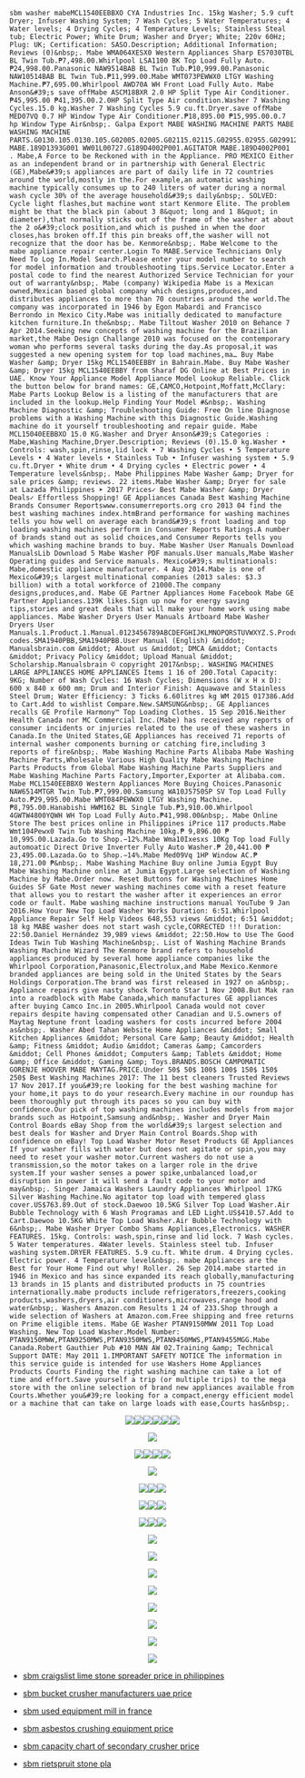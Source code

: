 
```
sbm washer mabeMCL1540EEBBXO CYA Industries Inc. 15kg Washer; 5.9 cuft Dryer; Infuser Washing System; 7 Wash Cycles; 5 Water Temperatures; 4 Water levels; 4 Drying Cycles; 4 Temperature Levels; Stainless Steal tub; Electric Power; White Drum; Washer and Dryer; White; 220v 60Hz; Plug: UK; Certification: SASO.Description; Additional Information; Reviews (0)&nbsp;. Mabe WMA064XESX0 Western Appliances Sharp ES7030TBL BL Twin Tub.₱7,498.00.Whirlpool LSA1100 BK Top Load Fully Auto.₱24,998.00.Panasonic NAW9514BAB BL Twin Tub.₱10,999.00.Panasonic NAW10514BAB BL Twin Tub.₱11,999.00.Mabe WMT073PEWWX0 LTGY Washing Machine.₱7,695.00.Whirlpool AWD70A WH Front Load Fully Auto. Mabe Anson&#39;s save offMabe ASCM18BXR 2.0 HP Split Type Air Conditioner.₱45,995.00 ₱41,395.00.2.0HP Split Type Air condition.Washer 7 Washing Cycles.15.0 kg.Washer 7 Washing Cycles 5.9 cu.ft.Dryer.save offMabe MED07VQ 0.7 HP Window Type Air Conditioner.₱18,895.00 ₱15,995.00.0.7 hp Window Type Air&nbsp;. Galpa Export MABE WASHING MACHINE PARTS MABE WASHING MACHINE PARTS.G0130.105.0130.105.G02005.02005.G02115.02115.G02955.02955.G0299129.0299129.G0588.1.0588.1.G02017018.175D2307P018.G2175.50.2175.50.G02230R.AGITATOR MABE.189D1393G001 WW01L00727.G189D4002P001.AGITATOR MABE.189D4002P001 . Mabe,A Force to be Reckoned with in the Appliance. PRO MEXICO Either as an independent brand or in partnership with General Electric (GE),Mabe&#39;s appliances are part of daily life in 72 countries around the world,mostly in the.For example,an automatic washing machine typically consumes up to 240 liters of water during a normal wash cycle 30% of the average household&#39;s daily&nbsp;. SOLVED: Cycle light flashes,but machine wont start Kenmore Elite. The problem might be that the black pin (about 3 8&quot; long and 1 8&quot; in diameter),that normally sticks out of the frame of the washer at about the 2 o&#39;clock position,and which is pushed in when the door closes,has broken off.If this pin breaks off,the washer will not recognize that the door has be. Kenmore&nbsp;. Mabe Welcome to the mabe appliance repair center.Login To MABE.Service Technicians Only Need To Log In.Model Search.Please enter your model number to search for model information and troubleshooting tips.Service Locator.Enter a postal code to find the nearest Authorized Service Technician for your out of warranty&nbsp;. Mabe (company) Wikipedia Mabe is a Mexican owned,Mexican based global company which designs,produces,and distributes appliances to more than 70 countries around the world.The company was incorporated in 1946 by Egon Mabardi and Francisco Berrondo in Mexico City.Mabe was initially dedicated to manufacture kitchen furniture.In the&nbsp;. Mabe Tiltout Washer 2010 on Behance 7 Apr 2014.Seeking new concepts of washing machine for the Brazilian market,the Mabe Design Challange 2010 was focused on the contemporary woman who performs several tasks during the day.As proposal,it was suggested a new opening system for top load machines,ma… Buy Mabe Washer &amp; Dryer 15kg MCL1540EEBBY in Bahrain.Mabe. Buy Mabe Washer &amp; Dryer 15kg MCL1540EEBBY from Sharaf DG Online at Best Prices in UAE. Know Your Appliance Model Appliance Model Lookup Reliable. Click the button below for brand names: GE,CAMCO,Hotpoint,Moffatt,McClary: Mabe Parts Lookup Below is a listing of the manufacturers that are included in the lookup.Help Finding Your Model #&nbsp;. Washing Machine Diagnostic &amp; Troubleshooting Guide: Free On line Diagnose problems with a Washing Machine with this Diagnostic Guide.Washing machine do it yourself troubleshooting and repair guide. Mabe MCL15040EEBBXO 15.0 KG.Washer and Dryer Anson&#39;s Categories : Mabe,Washing Machine,Dryer.Description; Reviews (0).15.0 kg.Washer • Controls: wash,spin,rinse,lid lock • 7 Washing Cycles • 5 Temperature Levels • 4 Water levels • Stainless Tub • Infuser washing system • 5.9 cu.ft.Dryer • White drum • 4 Drying cycles • Electric power • 4 Temperature levels&nbsp;. Mabe Philippines Mabe Washer &amp; Dryer for sale prices &amp; reviews. 22 items.Mabe Washer &amp; Dryer for sale at Lazada Philippines ➤ 2017 Prices✓ Best Mabe Washer &amp; Dryer Deals✓ Effortless Shopping! GE Appliances Canada Best Washing Machine Brands Consumer Reportswww.consumerreports.org cro 2013 04 find the best washing machines index.htmBrand performance for washing machines tells you how well on average each brand&#39;s front loading and top loading washing machines perform in Consumer Reports Ratings.A number of brands stand out as solid choices,and Consumer Reports tells you which washing machine brands to buy. Mabe Washer User Manuals Download ManualsLib Download 5 Mabe Washer PDF manuals.User manuals,Mabe Washer Operating guides and Service manuals. Mexico&#39;s multinationals: Mabe,domestic appliance manufacturer. 4 Aug 2014.Mabe is one of Mexico&#39;s largest multinational companies (2013 sales: $3.3 billion) with a total workforce of 21000.The company designs,produces,and. Mabe GE Partner Appliances Home Facebook Mabe GE Partner Appliances.139K likes.Sign up now for energy saving tips,stories and great deals that will make your home work using mabe appliances. Mabe Washer Dryers User Manuals Artboard Mabe Washer Dryers User Manuals.1.Product.1.Manual.0123456789ABCDEFGHIJKLMNOPQRSTUVWXYZ.S.Product,Product codes.SMA1940PBB,SMA1940PBB.User Manual (English) &middot; Manualsbrain.com &middot; About us &middot; DMCA &middot; Contacts &middot; Privacy Policy &middot; Upload Manual &middot; Scholarship.Manualsbrain © copyright 2017&nbsp;. WASHING MACHINES LARGE APPLIANCES HOME APPLIANCES Items 1 16 of 200.Total Capacity: 9KG; Number of Wash Cycles: 16 Wash Cycles; Dimensions (W x H x D): 600 x 840 x 600 mm; Drum and Interior Finish: Aquawave and Stainless Steel Drum; Water Efficiency: 3 Ticks 6.60litres kg WM 2015 017386.Add to Cart.Add to wishlist Compare.New.SAMSUNG&nbsp;. GE Appliances recalls GE Profile Harmony™ Top Loading Clothes. 15 Sep 2016.Neither Health Canada nor MC Commercial Inc.(Mabe) has received any reports of consumer incidents or injuries related to the use of these washers in Canada.In the United States,GE Appliances has received 71 reports of internal washer components burning or catching fire,including 3 reports of fire&nbsp;. Mabe Washing Machine Parts Alibaba Mabe Washing Machine Parts,Wholesale Various High Quality Mabe Washing Machine Parts Products from Global Mabe Washing Machine Parts Suppliers and Mabe Washing Machine Parts Factory,Importer,Exporter at Alibaba.com. Mabe MCL1540EEBBX0 Western Appliances More Buying Choices.Panasonic NAW6514MTGR Twin Tub.₱7,999.00.Samsung WA10J5750SP SV Top Load Fully Auto.₱29,995.00.Mabe WMT084PEWWX0 LTGY Washing Machine.₱8,795.00.Hanabishi HWM162 BL Single Tub.₱3,910.00.Whirlpool 4GWTW4800YQWH WH Top Load Fully Auto.₱41,998.00&nbsp;. Mabe Online Store The best prices online in Philippines iPrice 117 products.Mabe Wmt104Pewx0 Twin Tub Washing Machine 10kg.₱ 9,896.00 ₱ 10,995.00.Lazada.Go to Shop.−12%.Mabe Wma10Ixesxs 10Kg Top load Fully automoatic Direct Drive Inverter Fully Auto Washer.₱ 20,441.00 ₱ 23,495.00.Lazada.Go to Shop.−14%.Mabe Med09Vq 1HP Window AC.₱ 18,271.00 ₱&nbsp;. Mabe Washing Machine Buy online Jumia Egypt Buy Mabe Washing Machine online at Jumia Egypt.Large selection of Washing Machine by Mabe.Order now. Reset Buttons for Washing Machines Home Guides SF Gate Most newer washing machines come with a reset feature that allows you to restart the washer after it experiences an error code or fault. Mabe washing machine instructions manual YouTube 9 Jan 2016.How Your New Top Load Washer Works Duration: 6:51.Whirlpool Appliance Repair Self Help Videos 648,553 views &middot; 6:51 &middot; 18 kg MABE washer does not start wash cycle,CORRECTED !!! Duration: 22:50.Daniel Hernández 39,989 views &middot; 22:50.How to Use The Good Ideas Twin Tub Washing Machine&nbsp;. List of Washing Machine Brands Washing Machine Wizard The Kenmore brand refers to household appliances produced by several home appliance companies like the Whirlpool Corporation,Panasonic,Electrolux,and Mabe Mexico.Kenmore branded appliances are being sold in the United States by the Sears Holdings Corporation.The brand was first released in 1927 on a&nbsp;. Appliance repairs give nasty shock Toronto Star 1 Nov 2008.But Mak ran into a roadblock with Mabe Canada,which manufactures GE appliances after buying Camco Inc.in 2005.Whirlpool Canada would not cover repairs despite having compensated other Canadian and U.S.owners of Maytag Neptune front loading washers for costs incurred before 2004 as&nbsp;. Washer Abed Tahan Website Home Appliances &middot; Small Kitchen Appliances &middot; Personal Care &amp; Beauty &middot; Health &amp; Fitness &middot; Audio &middot; Cameras &amp; Camcorders &middot; Cell Phones &middot; Computers &amp; Tablets &middot; Home &amp; Office &middot; Gaming &amp; Toys.BRANDS.BOSCH CAMPOMATIC GORENJE HOOVER MABE MAYTAG.PRICE.Under 50$ 50$ 100$ 100$ 150$ 150$ 250$ Best Washing Machines 2017: The 11 best cleaners Trusted Reviews 17 Nov 2017.If you&#39;re looking for the best washing machine for your home,it pays to do your research.Every machine in our roundup has been thoroughly put through its paces so you can buy with confidence.Our pick of top washing machines includes models from major brands such as Hotpoint,Samsung and&nbsp;. Washer and Dryer Main Control Boards eBay Shop from the world&#39;s largest selection and best deals for Washer and Dryer Main Control Boards.Shop with confidence on eBay! Top Load Washer Motor Reset Products GE Appliances If your washer fills with water but does not agitate or spin,you may need to reset your washer motor.Current washers do not use a transmission,so the motor takes on a larger role in the drive system.If your washer senses a power spike,unbalanced load,or disruption in power it will send a fault code to your motor and may&nbsp;. Singer Jamaica Washers Laundry Appliances Whirlpool 17KG Silver Washing Machine.No agitator top load with tempered glass cover.US$763.89.Out of stock.Daewoo 10.5KG Silver Top Load Washer.Air Bubble Technology with 6 Wash Programas and LED Light.US$410.57.Add to Cart.Daewoo 10.5KG White Top Load Washer.Air Bubble Technology with 6&nbsp;. Mabe Washer Dryer Combo Shams Appliances,Electronics. WASHER FEATURES. 15kg. Controls: wash,spin,rinse and lid lock. 7 Wash cycles. 5 Water temperatures. 4Water levels. Stainless steel tub. Infuser washing system.DRYER FEATURES. 5.9 cu.ft. White drum. 4 Drying cycles. Electric power. 4 Temperature level&nbsp;. mabe Appliances are the Best for Your Home Find out why! Roller. 26 Sep 2014.mabe started in 1946 in Mexico and has since expanded its reach globally,manufacturing 13 brands in 15 plants and distributed products in 75 countries internationally.mabe products include refrigerators,freezers,cooking products,washers,dryers,air conditioners,microwaves,range hood and water&nbsp;. Washers Amazon.com Results 1 24 of 233.Shop through a wide selection of Washers at Amazon.com.Free shipping and free returns on Prime eligible items. Mabe GE Washer PTAN9150MWW 2011 Top Load Washing. New Top Load Washer.Model Number: PTAN9150MWW,PTAN9250MWS,PTAN9350MWS,PTAN9450MWS,PTAN9455MGG.Mabe Canada.Robert Gauthier Pub #10 MAN AW 02.Training &amp; Technical Support DATE: May 2011 1.IMPORTANT SAFETY NOTICE The information in this service guide is intended for use Washers Home Appliances Products Courts Finding the right washing machine can take a lot of time and effort.Save yourself a trip (or multiple trips) to the mega store with the online selection of brand new appliances available from Courts.Whether you&#39;re looking for a compact,energy efficient model or a machine that can take on large loads with ease,Courts has&nbsp;. 
```

<div align="center">
  
<a rel="nofollow" href="https://m.shibang-china.com?f=github&k=sbm+washer+mabe"><img src="https://static.shibang-china.com/en/l.png"></a><img src="https://static.shibang-china.com/en/hw.png"><a rel="nofollow" href="https://m.shibang-china.com/product/?f=github&k=sbm+washer+mabe"><img src="https://static.shibang-china.com/en/p.png"></a><a rel="nofollow" href="https://m.shibang-china.com/cases/?f=github&k=sbm+washer+mabe"><img src="https://static.shibang-china.com/en/c.png"></a><a rel="nofollow" href="https://m.shibang-china.com/news/?f=github&k=sbm+washer+mabe"><img src="https://static.shibang-china.com/en/n.png"></a><a rel="nofollow" href="https://m.shibang-china.com?f=github&k=sbm+washer+mabe"><img src="https://static.shibang-china.com/en/m.png"></a>

<a rel="nofollow" href="https://m.shibang-china.com/product/?f=github&k=sbm+washer+mabe"><img src="https://static.shibang-china.com/en/b.jpg"></a>
  
<a rel="nofollow" href="https://m.shibang-china.com/solution-aggregate.html?f=github&k=sbm+washer+mabe"><img src="https://static.shibang-china.com/en/a.jpg"></a><a rel="nofollow" href="https://m.shibang-china.com/solution-mine.html?f=github&k=sbm+washer+mabe"><img src="https://static.shibang-china.com/en/m.jpg"></a><a rel="nofollow" href="https://m.shibang-china.com/solution-mill.html?f=github&k=sbm+washer+mabe"><img src="https://static.shibang-china.com/en/g.jpg"></a><a rel="nofollow" href="https://m.shibang-china.com/solution-epc.html?f=github&k=sbm+washer+mabe"><img src="https://static.shibang-china.com/en/e.jpg"></a>

<a rel="nofollow" href="https://m.shibang-china.com/product/?f=github&k=sbm+washer+mabe"><img src="https://static.shibang-china.com/en/a-p.png"></a>

<a rel="nofollow" href="https://m.shibang-china.com/product/crusher/c6x.html?f=github&k=sbm+washer+mabe"><img src="https://static.shibang-china.com/en/j.jpg"></a><a rel="nofollow" href="https://m.shibang-china.com/product/crusher/ci5x.html?f=github&k=sbm+washer+mabe"><img src="https://static.shibang-china.com/en/i.jpg"></a><a rel="nofollow" href="https://m.shibang-china.com/product/crusher/hst.html?f=github&k=sbm+washer+mabe"><img src="https://static.shibang-china.com/en/c.jpg"></a>

<a rel="nofollow" href="https://m.shibang-china.com/product/mill/mtw.html?f=github&k=sbm+washer+mabe"><img src="https://static.shibang-china.com/en/mtw.jpg"></a><a rel="nofollow" href="https://m.shibang-china.com/product/mill/scm.html?f=github&k=sbm+washer+mabe"><img src="https://static.shibang-china.com/en/scm.jpg"></a><a rel="nofollow" href="https://m.shibang-china.com/product/mill/lm.html?f=github&k=sbm+washer+mabe"><img src="https://static.shibang-china.com/en/lm.jpg"></a>

<a rel="nofollow" href="https://m.shibang-china.com/product/sand/vsi6x.html?f=github&k=sbm+washer+mabe"><img src="https://static.shibang-china.com/en/6x.jpg"></a><a rel="nofollow" href="https://m.shibang-china.com/product/sand/vu.html?f=github&k=sbm+washer+mabe"><img src="https://static.shibang-china.com/en/vu.jpg"></a><a rel="nofollow" href="https://m.shibang-china.com/product/mobile/klun.html?f=github&k=sbm+washer+mabe"><img src="https://static.shibang-china.com/en/k.jpg"></a>

<a rel="nofollow" href="https://m.shibang-china.com/cases/?f=github&k=sbm+washer+mabe"><img src="https://static.shibang-china.com/en/case.png"></a>

<a rel="nofollow" href="https://m.shibang-china.com/cases/aggregate/202.html?f=github&k=sbm+washer+mabe"><img src="https://static.shibang-china.com/en/c-1.jpg"></a>

<a rel="nofollow" href="https://m.shibang-china.com/cases/aggregate/203.html?f=github&k=sbm+washer+mabe"><img src="https://static.shibang-china.com/en/c-2.jpg"></a>

<a rel="nofollow" href="https://m.shibang-china.com/cases/mill/123.html?f=github&k=sbm+washer+mabe"><img src="https://static.shibang-china.com/en/c-3.jpg"></a>

<a rel="nofollow" href="https://m.shibang-china.com/contact_us.html?f=github&k=sbm+washer+mabe"><img src="https://static.shibang-china.com/en/contact.png"></a>

<a rel="nofollow" href="https://swt.shibang-china.com/?f=github&k=sbm+washer+mabe"><img src="https://static.shibang-china.com/en/chat.png"></a>

<a rel="nofollow" href="https://whatsapp.shibangsoft.com/WhatsApp.php?f=github&k=sbm+washer+mabe"><img src="https://static.shibang-china.com/en/whatsapp.png"></a>

<a rel="nofollow" href="https://m.shibang-china.com/?f=github&k=sbm+washer+mabe"><img src="https://static.shibang-china.com/en/website.png"></a>

</div>


* [sbm craigslist lime stone spreader price in philippines](sbm%20craigslist%20lime%20stone%20spreader%20price%20in%20philippines.md)

* [sbm bucket crusher manufacturers uae price](sbm%20bucket%20crusher%20manufacturers%20uae%20price.md)

* [sbm used equipment mill in france](sbm%20used%20equipment%20mill%20in%20france.md)

* [sbm asbestos crushing equipment price](sbm%20asbestos%20crushing%20equipment%20price.md)

* [sbm capacity chart of secondary crusher price](sbm%20capacity%20chart%20of%20secondary%20crusher%20price.md)

* [sbm rietspruit stone pla](sbm%20rietspruit%20stone%20pla.md)